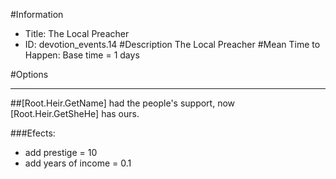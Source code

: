 #Information
 - Title: The Local Preacher
 - ID: devotion_events.14
#Description
The Local Preacher
#Mean Time to Happen:
Base time = 1 days

#Options

___
##[Root.Heir.GetName] had the people's support, now [Root.Heir.GetSheHe] has ours.

###Efects:<ul><li>add prestige = 10</li><li>add years of income = 0.1</li></ul>

